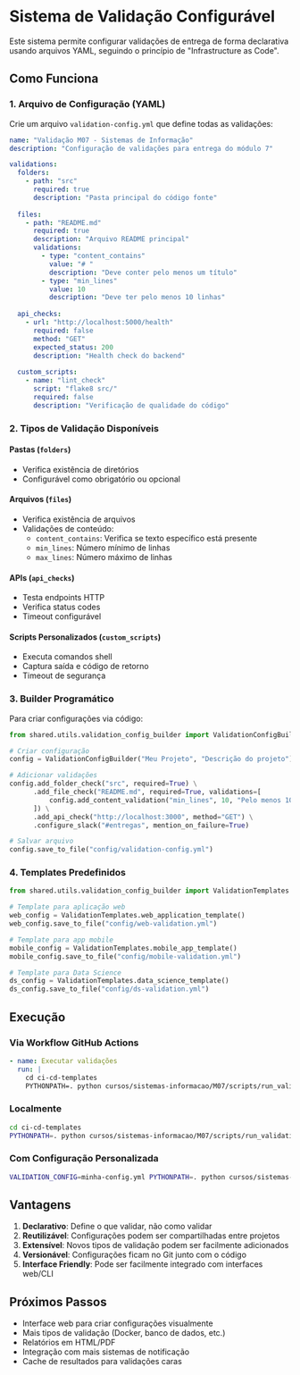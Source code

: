 # Sistema de Validação Configurável

Este sistema permite configurar validações de entrega de forma declarativa usando arquivos YAML, seguindo o princípio de "Infrastructure as Code".

## Como Funciona

### 1. Arquivo de Configuração (YAML)

Crie um arquivo `validation-config.yml` que define todas as validações:

```yaml
name: "Validação M07 - Sistemas de Informação"
description: "Configuração de validações para entrega do módulo 7"

validations:
  folders:
    - path: "src"
      required: true
      description: "Pasta principal do código fonte"
    
  files:
    - path: "README.md"
      required: true
      description: "Arquivo README principal"
      validations:
        - type: "content_contains"
          value: "# "
          description: "Deve conter pelo menos um título"
        - type: "min_lines"
          value: 10
          description: "Deve ter pelo menos 10 linhas"
  
  api_checks:
    - url: "http://localhost:5000/health"
      required: false
      method: "GET"
      expected_status: 200
      description: "Health check do backend"
  
  custom_scripts:
    - name: "lint_check"
      script: "flake8 src/"
      required: false
      description: "Verificação de qualidade do código"
```

### 2. Tipos de Validação Disponíveis

#### Pastas (`folders`)
- Verifica existência de diretórios
- Configurável como obrigatório ou opcional

#### Arquivos (`files`)
- Verifica existência de arquivos
- Validações de conteúdo:
  - `content_contains`: Verifica se texto específico está presente
  - `min_lines`: Número mínimo de linhas
  - `max_lines`: Número máximo de linhas

#### APIs (`api_checks`)
- Testa endpoints HTTP
- Verifica status codes
- Timeout configurável

#### Scripts Personalizados (`custom_scripts`)
- Executa comandos shell
- Captura saída e código de retorno
- Timeout de segurança

### 3. Builder Programático

Para criar configurações via código:

```python
from shared.utils.validation_config_builder import ValidationConfigBuilder

# Criar configuração
config = ValidationConfigBuilder("Meu Projeto", "Descrição do projeto")

# Adicionar validações
config.add_folder_check("src", required=True) \
      .add_file_check("README.md", required=True, validations=[
          config.add_content_validation("min_lines", 10, "Pelo menos 10 linhas")
      ]) \
      .add_api_check("http://localhost:3000", method="GET") \
      .configure_slack("#entregas", mention_on_failure=True)

# Salvar arquivo
config.save_to_file("config/validation-config.yml")
```

### 4. Templates Predefinidos

```python
from shared.utils.validation_config_builder import ValidationTemplates

# Template para aplicação web
web_config = ValidationTemplates.web_application_template()
web_config.save_to_file("config/web-validation.yml")

# Template para app mobile  
mobile_config = ValidationTemplates.mobile_app_template()
mobile_config.save_to_file("config/mobile-validation.yml")

# Template para Data Science
ds_config = ValidationTemplates.data_science_template()
ds_config.save_to_file("config/ds-validation.yml")
```

## Execução

### Via Workflow GitHub Actions

```yaml
- name: Executar validações
  run: |
    cd ci-cd-templates
    PYTHONPATH=. python cursos/sistemas-informacao/M07/scripts/run_validations.py
```

### Localmente

```bash
cd ci-cd-templates
PYTHONPATH=. python cursos/sistemas-informacao/M07/scripts/run_validations.py
```

### Com Configuração Personalizada

```bash
VALIDATION_CONFIG=minha-config.yml PYTHONPATH=. python cursos/sistemas-informacao/M07/scripts/validation_engine.py
```

## Vantagens

1. **Declarativo**: Define o que validar, não como validar
2. **Reutilizável**: Configurações podem ser compartilhadas entre projetos
3. **Extensível**: Novos tipos de validação podem ser facilmente adicionados
4. **Versionável**: Configurações ficam no Git junto com o código
5. **Interface Friendly**: Pode ser facilmente integrado com interfaces web/CLI

## Próximos Passos

- Interface web para criar configurações visualmente
- Mais tipos de validação (Docker, banco de dados, etc.)
- Relatórios em HTML/PDF
- Integração com mais sistemas de notificação
- Cache de resultados para validações caras
